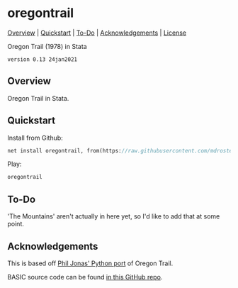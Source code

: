 oregontrail
=================================

[Overview](#overview)
| [Quickstart](#installation)
| [To-Do](#todo)
| [Acknowledgements](#acknowledgements)
| [License](#license)

Oregon Trail (1978) in Stata

`version 0.13 24jan2021`


Overview
---------------------------------

Oregon Trail in Stata.


Quickstart
---------------------------------

Install from Github:
```stata
net install oregontrail, from(https://raw.githubusercontent.com/mdroste/stata-oregontrail/main/) replace
```

Play:
```stata
oregontrail
```

To-Do
---------------------------------

'The Mountains' aren't actually in here yet, so I'd like to add that at some point.


Acknowledgements
---------------------------------

This is based off [Phil Jonas' Python port](https://github.com/philjonas/oregon-trail-1978-python) of Oregon Trail.

BASIC source code can be found [in this GitHub repo](https://github.com/fortran-gaming/oregon-trail-1975).


